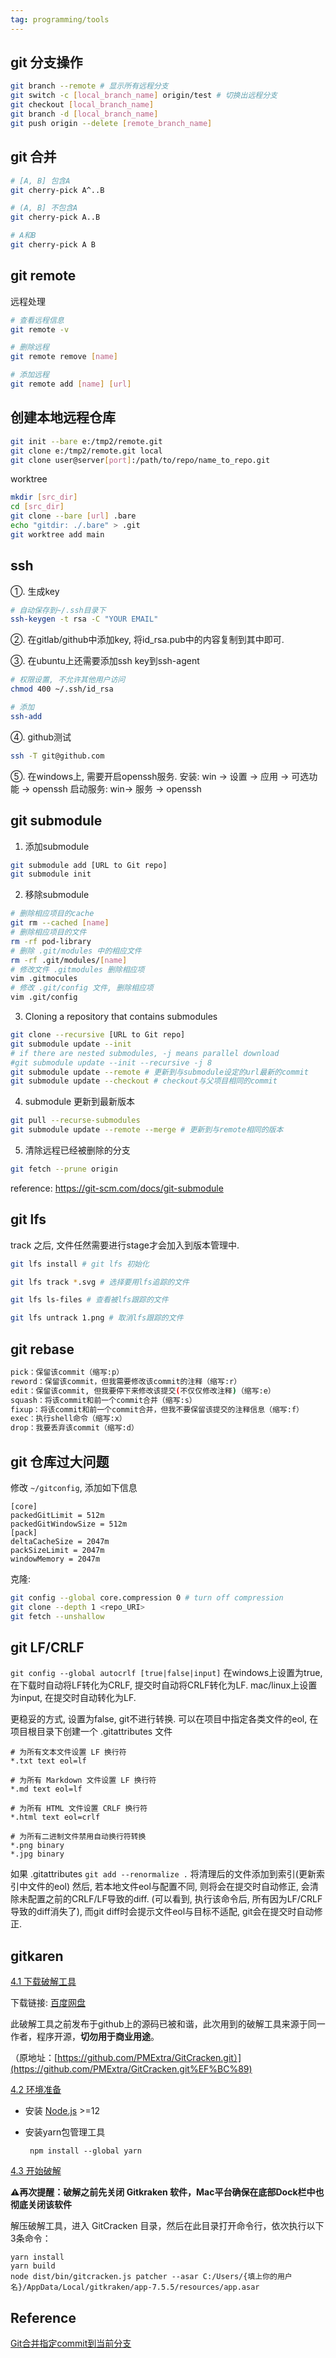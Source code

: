 ```yaml
---
tag: programming/tools
---
```

## git 分支操作
```bash
git branch --remote # 显示所有远程分支
git switch -c [local_branch_name] origin/test # 切换出远程分支
git checkout [local_branch_name]
git branch -d [local_branch_name]
git push origin --delete [remote_branch_name]
```

## git 合并

```bash
# [A, B] 包含A
git cherry-pick A^..B

# (A, B] 不包含A
git cherry-pick A..B

# A和B
git cherry-pick A B
```

## git remote
远程处理
```bash
# 查看远程信息
git remote -v

# 删除远程
git remote remove [name]

# 添加远程
git remote add [name] [url]
```

## 创建本地远程仓库

```bash
git init --bare e:/tmp2/remote.git
git clone e:/tmp2/remote.git local
git clone user@server[port]:/path/to/repo/name_to_repo.git
```

worktree
```bash
mkdir [src_dir]
cd [src_dir]
git clone --bare [url] .bare
echo "gitdir: ./.bare" > .git
git worktree add main
```

## ssh
①. 生成key
```bash
# 自动保存到~/.ssh目录下
ssh-keygen -t rsa -C "YOUR EMAIL"
```
②. 在gitlab/github中添加key, 将id_rsa.pub中的内容复制到其中即可.

③. 在ubuntu上还需要添加ssh key到ssh-agent
```bash
# 权限设置, 不允许其他用户访问
chmod 400 ~/.ssh/id_rsa

# 添加
ssh-add
```
④. github测试
```bash
ssh -T git@github.com
```
⑤. 在windows上, 需要开启openssh服务.
	安装: win -> 设置 -> 应用 -> 可选功能 -> openssh
	启动服务: win-> 服务 -> openssh

## git submodule
1. 添加submodule
```bash
git submodule add [URL to Git repo]
git submodule init
```
2. 移除submodule
```bash
# 删除相应项目的cache
git rm --cached [name]
# 删除相应项目的文件
rm -rf pod-library
# 删除 .git/modules 中的相应文件
rm -rf .git/modules/[name] 
# 修改文件 .gitmodules 删除相应项
vim .gitmocules
# 修改 .git/config 文件, 删除相应项
vim .git/config
```

3. Cloning a repository that contains submodules
```bash
git clone --recursive [URL to Git repo]
git submodule update --init
# if there are nested submodules, -j means parallel download
#git submodule update --init --recursive -j 8
git submodule update --remote # 更新到与submodule设定的url最新的commit
git submodule update --checkout # checkout与父项目相同的commit
```

4. submodule 更新到最新版本
```bash
git pull --recurse-submodules
git submodule update --remote --merge # 更新到与remote相同的版本
```

5. 清除远程已经被删除的分支

```bash
git fetch --prune origin
```

reference: https://git-scm.com/docs/git-submodule

## git lfs

track 之后, 文件任然需要进行stage才会加入到版本管理中.

```bash
git lfs install # git lfs 初始化

git lfs track *.svg # 选择要用lfs追踪的文件

git lfs ls-files # 查看被lfs跟踪的文件

git lfs untrack 1.png # 取消lfs跟踪的文件
```

## git rebase
```bash
pick：保留该commit（缩写:p）
reword：保留该commit，但我需要修改该commit的注释（缩写:r）
edit：保留该commit, 但我要停下来修改该提交(不仅仅修改注释)（缩写:e）
squash：将该commit和前一个commit合并（缩写:s）
fixup：将该commit和前一个commit合并，但我不要保留该提交的注释信息（缩写:f）
exec：执行shell命令（缩写:x）
drop：我要丢弃该commit（缩写:d）
```

## git 仓库过大问题
修改 `~/gitconfig`, 添加如下信息
```file
[core] 
packedGitLimit = 512m 
packedGitWindowSize = 512m 
[pack] 
deltaCacheSize = 2047m 
packSizeLimit = 2047m 
windowMemory = 2047m
```

克隆:
```bash
git config --global core.compression 0 # turn off compression
git clone --depth 1 <repo_URI>
git fetch --unshallow 
```

## git LF/CRLF
`git config --global autocrlf [true|false|input]`
在windows上设置为true, 在下载时自动将LF转化为CRLF, 提交时自动将CRLF转化为LF.
mac/linux上设置为input, 在提交时自动转化为LF.

更稳妥的方式, 设置为false, git不进行转换.
可以在项目中指定各类文件的eol, 在项目根目录下创建一个 .gitattributes 文件
```
# 为所有文本文件设置 LF 换行符
*.txt text eol=lf

# 为所有 Markdown 文件设置 LF 换行符
*.md text eol=lf

# 为所有 HTML 文件设置 CRLF 换行符
*.html text eol=crlf

# 为所有二进制文件禁用自动换行符转换
*.png binary
*.jpg binary
```

如果 .gitattributes `git add --renormalize .` 将清理后的文件添加到索引(更新索引中文件的eol)
然后, 若本地文件eol与配置不同, 则将会在提交时自动修正, 会清除未配置之前的CRLF/LF导致的diff.
(可以看到, 执行该命令后, 所有因为LF/CRLF导致的diff消失了), 而git diff时会提示文件eol与目标不适配,
git会在提交时自动修正.


## gitkaren

[4.1 下载破解工具](https://github.com/wanZzz6/Modules-Learn/blob/master/%E6%8A%80%E6%9C%AF/Gitkraken%20%E6%9C%80%E6%96%B0%E7%89%88v9.x%E7%A0%B4%E8%A7%A3%E6%95%99%E7%A8%8B.md#41-%E4%B8%8B%E8%BD%BD%E7%A0%B4%E8%A7%A3%E5%B7%A5%E5%85%B7)

下载链接: [百度网盘](https://pan.baidu.com/s/1dFEWCdzVg1bibn3GSYjuTw?pwd=6666)

此破解工具之前发布于github上的源码已被和谐，此次用到的破解工具来源于同一作者，程序开源，**切勿用于商业用途**。

（原地址：[https://github.com/PMExtra/GitCracken.git）](https://github.com/PMExtra/GitCracken.git%EF%BC%89)

[4.2 环境准备](https://github.com/wanZzz6/Modules-Learn/blob/master/%E6%8A%80%E6%9C%AF/Gitkraken%20%E6%9C%80%E6%96%B0%E7%89%88v9.x%E7%A0%B4%E8%A7%A3%E6%95%99%E7%A8%8B.md#42-%E7%8E%AF%E5%A2%83%E5%87%86%E5%A4%87)

- 安装 [Node.js](https://nodejs.org/zh-cn) >=12
    
- 安装yarn包管理工具
    
    ```shell
     npm install --global yarn
    ```    

[4.3 开始破解](https://github.com/wanZzz6/Modules-Learn/blob/master/%E6%8A%80%E6%9C%AF/Gitkraken%20%E6%9C%80%E6%96%B0%E7%89%88v9.x%E7%A0%B4%E8%A7%A3%E6%95%99%E7%A8%8B.md#43-%E5%BC%80%E5%A7%8B%E7%A0%B4%E8%A7%A3)

**⚠再次提醒：破解之前先关闭 Gitkraken 软件，Mac平台确保在底部Dock栏中也彻底关闭该软件**

解压破解工具，进入 GitCracken 目录，然后在此目录打开命令行，依次执行以下3条命令：
```shell
yarn install
yarn build
node dist/bin/gitcracken.js patcher --asar C:/Users/{填上你的用户名}/AppData/Local/gitkraken/app-7.5.5/resources/app.asar
```

## Reference
[Git合并指定commit到当前分支](https://www.jianshu.com/p/3d3275e0035c)